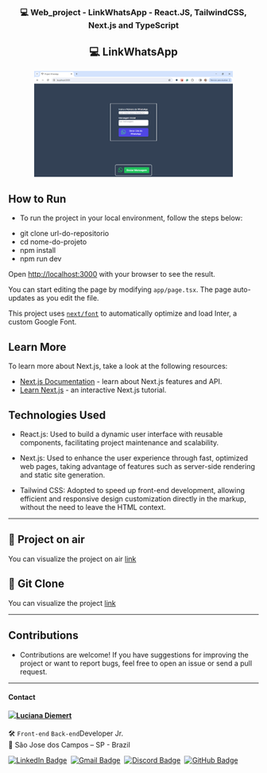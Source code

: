 <h3 align="center"> 💻 Web_project - LinkWhatsApp - React.JS, TailwindCSS, Next.js and TypeScript </h3>


<h2 align="center"> 💻 LinkWhatsApp</h2>
<div align="center">
 <img src="./src/img/Project_WhatsApp.png" width="400px" alt="Home Image"/>
</div>


## How to Run

* To run the project in your local environment, follow the steps below:

- git clone url-do-repositorio<br>
- cd nome-do-projeto<br>
- npm install<br>
- npm run dev<br>

Open [http://localhost:3000](http://localhost:3000) with your browser to see the result.

You can start editing the page by modifying `app/page.tsx`. The page auto-updates as you edit the file.

This project uses [`next/font`](https://nextjs.org/docs/basic-features/font-optimization) to automatically optimize and load Inter, a custom Google Font.

## Learn More

To learn more about Next.js, take a look at the following resources:

- [Next.js Documentation](https://nextjs.org/docs) - learn about Next.js features and API.
- [Learn Next.js](https://nextjs.org/learn) - an interactive Next.js tutorial.

## Technologies Used

* React.js: Used to build a dynamic user interface with reusable components, facilitating project maintenance and scalability.
  
* Next.js: Used to enhance the user experience through fast, optimized web pages, taking advantage of features such
  as server-side rendering and static site generation.
  
* Tailwind CSS: Adopted to speed up front-end development, allowing efficient and responsive design customization
  directly in the markup, without the need to leave the HTML context.
  
-------

## 🔖 Project on air
You can visualize the project on air [link](https://whatsapplinkk.netlify.app/ )


## 🔖 Git Clone
You can visualize the project [link]( https://github.com/ludiemert/linkwhatsapp.git )


---

## Contributions

* Contributions are welcome! If you have suggestions for improving the project or want to report bugs, 
feel free to open an issue or send a pull request.

---

#### Contact

<img align="left" src="https://www.github.com/ludiemert.png?size=150">

#### [**Luciana Diemert**](https://github.com/ludiemert)

🛠 `Front-end` `Back-end`Developer Jr. <br>
📍 São Jose dos Campos – SP - Brazil

<a href="https://www.linkedin.com/in/lucianadiemert" target="_blank"><img src="https://img.shields.io/badge/LinkedIn-0077B5?style=flat&logo=linkedin&logoColor=white" alt="LinkedIn Badge" height="25"></a>&nbsp;
<a href="mailto:lucianadiemert@gmail.com" target="_blank"><img src="https://img.shields.io/badge/Gmail-D14836?style=flat&logo=gmail&logoColor=white" alt="Gmail Badge" height="25"></a>&nbsp;
<a href="#"><img src="https://img.shields.io/badge/Discord-%237289DA.svg?logo=discord&logoColor=white" title="LuDiem#0654" alt="Discord Badge" height="25"></a>&nbsp;
<a href="https://www.github.com/ludiemert" target="_blank"><img src="https://img.shields.io/badge/GitHub-100000?style=flat&logo=github&logoColor=white" alt="GitHub Badge" height="25"></a>&nbsp;

<br clear="left"/>


